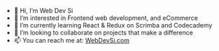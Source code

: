 - 👋 Hi, I’m Web Dev Si
- 👀 I’m interested in Frontend web development, and eCommerce
- 🌱 I’m currently learning React & Redux on Scrimba and Codecademy
- 💞️ I’m looking to collaborate on projects that make a difference
- 📫 You can reach me at: [WebDevSi.com](https://webdevsi.com)

<!---
WebDevSiDotCom/WebDevSiDotCom is a ✨ special ✨ repository because its `README.md` (this file) appears on your GitHub profile.
You can click the Preview link to take a look at your changes.
--->
